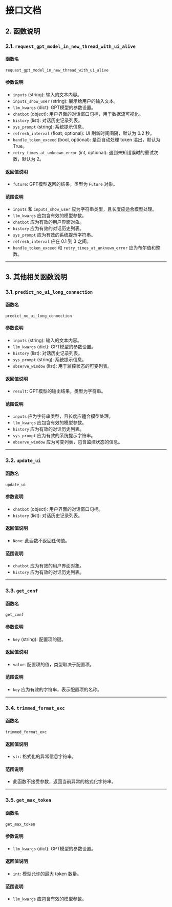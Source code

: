 # 接口文档

## 2. 函数说明

### 2.1. `request_gpt_model_in_new_thread_with_ui_alive`

#### 函数名
`request_gpt_model_in_new_thread_with_ui_alive`

#### 参数说明
- `inputs` (string): 输入的文本内容。
- `inputs_show_user` (string): 展示给用户的输入文本。
- `llm_kwargs` (dict): GPT模型的参数设置。
- `chatbot` (object): 用户界面的对话窗口句柄，用于数据流可视化。
- `history` (list): 对话历史记录列表。
- `sys_prompt` (string): 系统提示信息。
- `refresh_interval` (float, optional): UI 刷新时间间隔，默认为 0.2 秒。
- `handle_token_exceed` (bool, optional): 是否自动处理 token 溢出，默认为 True。
- `retry_times_at_unknown_error` (int, optional): 遇到未知错误时的重试次数，默认为 2。

#### 返回值说明
- `future`: GPT模型返回的结果，类型为 `Future` 对象。

#### 范围说明
- `inputs` 和 `inputs_show_user` 应为字符串类型，且长度应适合模型处理。
- `llm_kwargs` 应包含有效的模型参数。
- `chatbot` 应为有效的用户界面对象。
- `history` 应为有效的对话历史列表。
- `sys_prompt` 应为有效的系统提示字符串。
- `refresh_interval` 应在 0.1 到 3 之间。
- `handle_token_exceed` 和 `retry_times_at_unknown_error` 应为布尔值和整数。

---

## 3. 其他相关函数说明

### 3.1. `predict_no_ui_long_connection`

#### 函数名
`predict_no_ui_long_connection`

#### 参数说明
- `inputs` (string): 输入的文本内容。
- `llm_kwargs` (dict): GPT模型的参数设置。
- `history` (list): 对话历史记录列表。
- `sys_prompt` (string): 系统提示信息。
- `observe_window` (list): 用于监控状态的可变列表。

#### 返回值说明
- `result`: GPT模型的输出结果，类型为字符串。

#### 范围说明
- `inputs` 应为字符串类型，且长度应适合模型处理。
- `llm_kwargs` 应包含有效的模型参数。
- `history` 应为有效的对话历史列表。
- `sys_prompt` 应为有效的系统提示字符串。
- `observe_window` 应为可变列表，包含监控状态的信息。

---

### 3.2. `update_ui`

#### 函数名
`update_ui`

#### 参数说明
- `chatbot` (object): 用户界面的对话窗口句柄。
- `history` (list): 对话历史记录列表。

#### 返回值说明
- `None`: 此函数不返回任何值。

#### 范围说明
- `chatbot` 应为有效的用户界面对象。
- `history` 应为有效的对话历史列表。

---

### 3.3. `get_conf`

#### 函数名
`get_conf`

#### 参数说明
- `key` (string): 配置项的键。

#### 返回值说明
- `value`: 配置项的值，类型取决于配置项。

#### 范围说明
- `key` 应为有效的字符串，表示配置项的名称。

---

### 3.4. `trimmed_format_exc`

#### 函数名
`trimmed_format_exc`

#### 返回值说明
- `str`: 格式化的异常信息字符串。

#### 范围说明
- 此函数不接受参数，返回当前异常的格式化字符串。

---

### 3.5. `get_max_token`

#### 函数名
`get_max_token`

#### 参数说明
- `llm_kwargs` (dict): GPT模型的参数设置。

#### 返回值说明
- `int`: 模型允许的最大 token 数量。

#### 范围说明
- `llm_kwargs` 应包含有效的模型参数。